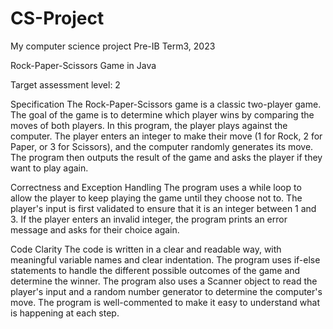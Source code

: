 # CS-Project
My computer science project Pre-IB Term3, 2023

Rock-Paper-Scissors Game in Java

Target assessment level: 2

Specification
The Rock-Paper-Scissors game is a classic two-player game. The goal of the game is to determine which player wins by comparing the moves of both players. In this program, the player plays against the computer. The player enters an integer to make their move (1 for Rock, 2 for Paper, or 3 for Scissors), and the computer randomly generates its move. The program then outputs the result of the game and asks the player if they want to play again.

Correctness and Exception Handling
The program uses a while loop to allow the player to keep playing the game until they choose not to. The player's input is first validated to ensure that it is an integer between 1 and 3. If the player enters an invalid integer, the program prints an error message and asks for their choice again.

Code Clarity
The code is written in a clear and readable way, with meaningful variable names and clear indentation. The program uses if-else statements to handle the different possible outcomes of the game and determine the winner. The program also uses a Scanner object to read the player's input and a random number generator to determine the computer's move. The program is well-commented to make it easy to understand what is happening at each step.
